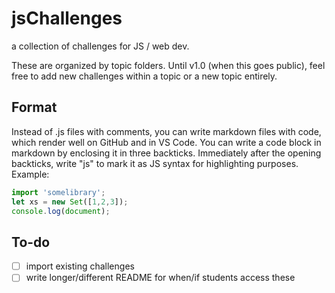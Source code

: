 # jsChallenges

a collection of challenges for JS / web dev.

These are organized by topic folders. Until v1.0 (when this goes public), feel free to add new challenges within a topic or a new topic entirely.


## Format

Instead of .js files with comments, you can write markdown files with code, which render well on GitHub and in VS Code. You can write a code block in markdown by enclosing it in three backticks. Immediately after the opening backticks, write "js" to mark it as JS syntax for highlighting purposes. Example:

```js
import 'somelibrary';
let xs = new Set([1,2,3]);
console.log(document);
```



## To-do

- [ ] import existing challenges
- [ ] write longer/different README for when/if students access these